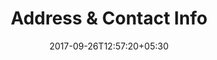 ---
title: "Address & Contact Info"
date: 2017-09-26T12:57:20+05:30
draft: false
layout: address
property: "Casa Britona"
status: "In Process"
url: /details/address/casa-britona/
slug: "casa-britona/"

---